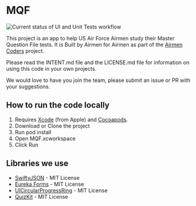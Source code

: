 # MQF
![Current status of UI and Unit Tests workflow](https://github.com/airmencoders/MQF/workflows/UIandUnitTests/badge.svg)

This project is an app to help US Air Force Airmen study their Master Question File tests. It is Built by Airmen for Airmen as part of the [Airmen Coders](https://airmencoders.us) project.




Please read the INTENT.md file and the LICENSE.md file for information on using this code in your own projects.

We would love to have you join the team, please submit an issue or PR with your suggestions. 



## How to run the code locally
1. Requires [Xcode](https://developer.apple.com/xcode/) (from Apple) and [Cocoapods](https://cocoapods.org).
1. Download or Clone the project
1. Run pod install
1. Open MQF.xcworkspace
1. Click Run


## Libraries we use
* [SwiftyJSON](https://github.com/SwiftyJSON/SwiftyJSON) - MIT License
* [Eureka Forms](https://eurekacommunity.github.io) - MIT License
* [UICircularProgressRing](https://github.com/luispadron/UICircularProgressRing) - MIT License
* [QuizKit](https://github.com/steve228uk/QuizKit) - MIT License
